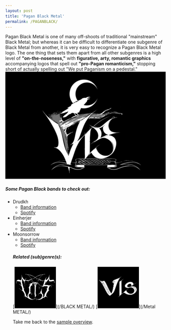 ```yaml
---
layout: post
title: 'Pagan Black Metal'
permalink: /PAGANBLACK/
---
```


Pagan Black Metal is one of many off-shoots of traditional "mainstream" Black Metal; but whereas it can be difficult to differentiate one subgenre of Black Metal from another, it is very easy to recognize a Pagan Black Metal logo. The one thing that sets them apart from all other subgenres is a high level of **"on-the-noseness,"** with **figurative, arty, romantic graphics** accompanying logos that spell out **"pro-Pagan romanticism,"** stopping short of actually spelling out "We put Paganism on a pedestal."
![Pagan Black Metal](..\assets\img\projects\proj-8\pagan.jpg)

##### Some Pagan Black bands to check out:

<ul>
<li>Drudkh
<ul>
<li><a href="https://www.metal-archives.com/bands/Drudkh/9344" target="_blank" rel="noopener"><span>Band information</span></a></li>
<li><a href="https://open.spotify.com/track/7dD7rB9gWVLUioEO1ni9rI?si=c930532dc62345d7" target="_blank" rel="noopener"><span>Spotify</span></a></li>
</ul>
</li>

<li>Einherjer
<ul>
<li><a href="https://www.metal-archives.com/bands/Einherjer/307" target="_blank" rel="noopener"><span>Band information</span></a></li>
<li><a href="https://open.spotify.com/track/0K3WWULKUk2erCWQTeWTLS?si=e5bcb6a5d9a6437d" target="_blank" rel="noopener"><span>Spotify</span></a></li>
</ul>
</li>

<li>Moonsorrow
<ul>
<li><a href="https://www.metal-archives.com/bands/moonsorrow/89" target="_blank" rel="noopener"><span>Band information</span></a></li>
<li><a href="https://open.spotify.com/track/2lL0Z7Ko5vfW6pVtKRgfu9?si=2179f17dbcac48b9" target="_blank" rel="noopener"><span>Spotify</span></a></li>
</ul>
</li>


<!--
<li>Falkenbach
<ul>
<li><a href="https://www.metal-archives.com/bands/Falkenbach/1071" target="_blank" rel="noopener"><span>Band information</span></a></li>
<li><a href="https://open.spotify.com/track/1Gb2d44DlK666SIyPzE4lt?si=a68e0d9d8b4e4bd8" target="_blank" rel="noopener"><span>Spotify</span></a></li>
</ul>
</li>
</ul>
-->

##### Related (sub)genre(s):
[<img src="..\assets\img\projects\proj-9\black3.jpg" alt="Black Metal" width=130 >](/BLACK METAL/)
[<img src="..\assets\img\projects\proj-9\folk1.jpg" alt="Folk Metal" width=130 >](/Metal METAL/)

Take me back to the [sample overview](../projects/proj-8).

